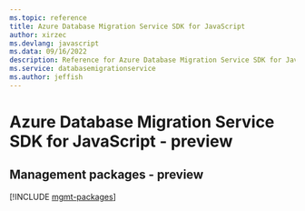 ```yaml
---
ms.topic: reference
title: Azure Database Migration Service SDK for JavaScript
author: xirzec
ms.devlang: javascript
ms.data: 09/16/2022
description: Reference for Azure Database Migration Service SDK for JavaScript
ms.service: databasemigrationservice
ms.author: jeffish
---
```

# Azure Database Migration Service SDK for JavaScript - preview

## Management packages - preview
[!INCLUDE [mgmt-packages](database-migration-service-mgmt-index.md)]